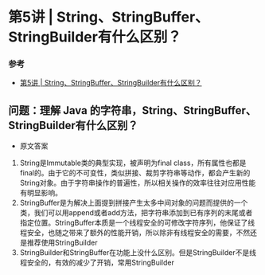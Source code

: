 # 第5讲 | String、StringBuffer、StringBuilder有什么区别？

### 参考

* [第5讲 | String、StringBuffer、StringBuilder有什么区别？](https://time.geekbang.org/column/article/7349)

## 问题：理解 Java 的字符串，String、StringBuffer、StringBuilder有什么区别？

* 原文答案

1. String是Immutable类的典型实现，被声明为final class，所有属性也都是final的。由于它的不可变性，类似拼接、裁剪字符串等动作，都会产生新的String对象。由于字符串操作的普遍性，所以相关操作的效率往往对应用性能有明显影响。
2. StringBuffer是为解决上面提到拼接产生太多中间对象的问题而提供的一个类，我们可以用append或者add方法，把字符串添加到已有序列的末尾或者指定位置。StringBuffer本质是一个线程安全的可修改字符序列，他保证了线程安全，也随之带来了额外的性能开销，所以除非有线程安全的需要，不然还是推荐使用StringBuilder
3. StringBuilder和StringBuffer在功能上没什么区别。但是StringBuilder不是线程安全的，有效的减少了开销，常用StringBuilder

